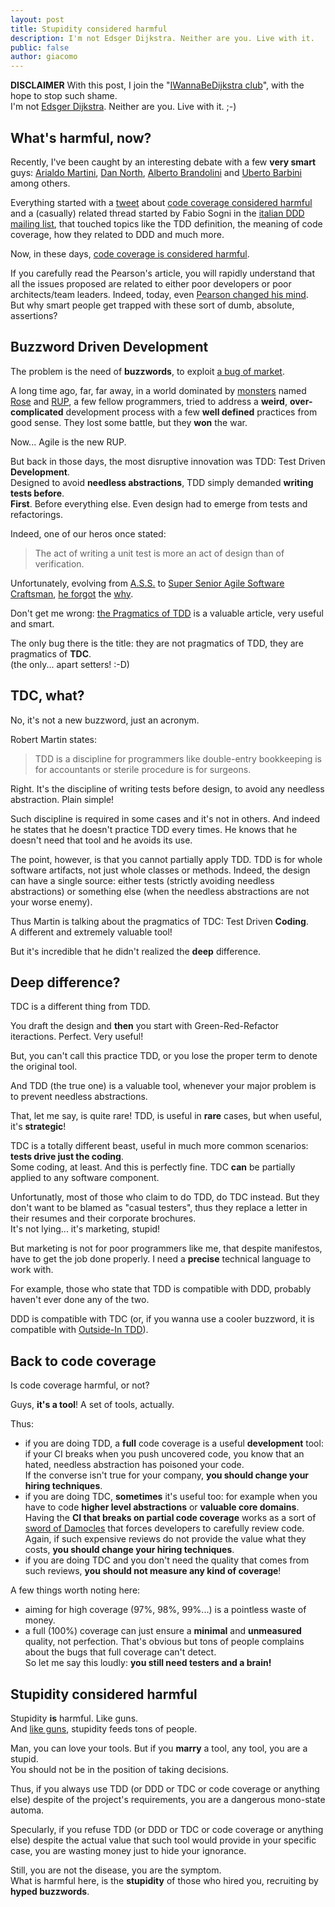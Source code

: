 ```yaml
---
layout: post
title: Stupidity considered harmful
description: I'm not Edsger Dijkstra. Neither are you. Live with it.
public: false
author: giacomo
---
```


**DISCLAIMER** With this post, I join the "[IWannaBeDijkstra club][considered-harmful]", with the hope to stop such shame.  
I'm not  [Edsger Dijkstra][dijkstra]. Neither are you. Live with it. ;-)

What's harmful, now?
-------------------------------
Recently, I've been caught by an interesting debate with a few **very smart** guys: [Arialdo Martini][arialdo], [Dan North][dan], [Alberto Brandolini][alberto] and [Uberto Barbini][uberto] among others.

Everything started with a [tweet][twt1] about [code coverage considered harmful][ccch] and a (casually) related thread started by Fabio Sogni in the [italian DDD mailing list][ddd-it], that touched topics like the TDD definition, the meaning of code coverage, how they related to DDD and much more.

Now, in these days, [code coverage is considered harmful][ccch].

If you carefully read the Pearson's article, you will rapidly understand that all the issues proposed are related to either poor developers or poor architects/team leaders. Indeed, today, even [Pearson changed his mind][pchm].  
But why smart people get trapped with these sort of dumb, absolute, assertions?

Buzzword Driven Development
------------------------------------------
The problem is the need of **buzzwords**, to exploit [a bug of market][information-asymmetry].

A long time ago, far, far away, in a world dominated by [monsters][sc] named [Rose][rose] and [RUP][rup], a few fellow programmers, tried to address a **weird**, **over-complicated** development process with a few **well defined** practices from good sense. They lost some battle, but they **won** the war.   

Now... Agile is the new RUP.

But back in those days, the most disruptive innovation was TDD: Test Driven **Development**.  
Designed to avoid **needless abstractions**, TDD simply demanded **writing tests before**.  
**First**. Before everything else. Even design had to emerge from tests and refactorings. 

Indeed, one of our heros once stated:

<blockquote>The act of writing a unit test is more an act of design than of verification.</blockquote>

Unfortunately, evolving from [A.S.S.][ass] to [Super Senior Agile Software Craftsman][craftmanship], [he forgot][pragmatics] the [why][swwhy].

Don't get me wrong: [the Pragmatics of TDD][pragmatics] is a valuable article, very useful and smart.

The only bug there is the title: they are not pragmatics of TDD, they are pragmatics of **TDC**.  
(the only... apart setters! :-D)

TDC, what?
----------------
No, it's not a new buzzword, just an acronym.

Robert Martin states:

<blockquote>TDD is a discipline for programmers like double-entry bookkeeping is for accountants or sterile procedure is for surgeons.</blockquote>

Right. It's the discipline of writing tests before design, to avoid any needless abstraction. Plain simple!

Such discipline is required in some cases and it's not in others. And indeed he states that he doesn't practice TDD every times. He knows that he doesn't need that tool and he avoids its use.

The point, however, is that you cannot partially apply TDD. TDD is for whole software artifacts, not just whole classes or methods.
Indeed, the design can have a single source: either tests (strictly avoiding needless abstractions) or something else (when the needless abstractions are not your worse enemy).

Thus Martin is talking about the pragmatics of TDC: Test Driven **Coding**.  
A different and extremely valuable tool!

But it's incredible that he didn't realized the **deep** difference. 

Deep difference?
------------------------
TDC is a different thing from TDD. 

You draft the design and **then** you start with Green-Red-Refactor iteractions. 
Perfect. Very useful!

But, you can't call this practice TDD, or you lose the proper term to denote the original tool. 

And TDD (the true one) is a valuable tool, whenever your major problem is to prevent needless abstractions.

That, let me say, is quite rare! TDD, is useful in **rare** cases, but when useful, it's **strategic**!

TDC is a totally different beast, useful in much more common scenarios: **tests drive just the coding**.  
Some coding, at least. And this is perfectly fine. TDC **can** be partially applied to any software component.

Unfortunatly, most of those who claim to do TDD, do TDC instead. But they don't want to be blamed as "casual testers", thus they replace a letter in their resumes and their corporate brochures.  
It's not lying... it's marketing, stupid!

But marketing is not for poor programmers like me, that despite manifestos, have to get the job done properly. I need a **precise** technical language to work with.

For example, those who state that TDD is compatible with DDD, probably haven't ever done any of the two.

DDD is compatible with TDC (or, if you wanna use a cooler buzzword, it is compatible with [Outside-In TDD][oitdd]).

Back to code coverage
--------------------------------
Is code coverage harmful, or not?

Guys, **it's a tool**! A set of tools, actually.

Thus:

- if you are doing TDD, a **full** code coverage is a useful **development** tool: if your CI breaks when you push uncovered code, you know that an hated, needless abstraction has poisoned your code.  
  If the converse isn't true for your company, **you should change your hiring techniques**.
- if you are doing TDC, **sometimes** it's useful too: for example when you have to code **higher level abstractions** or **valuable core domains**. Having the **CI that breaks on partial code coverage** works as a sort of [sword of Damocles][sod] that forces developers to carefully review code.  
  Again, if such expensive reviews do not provide the value what they costs, **you should change your hiring techniques**.
- if you are doing TDC and you don't need the quality that comes from such reviews, **you should not measure any kind of coverage**!

A few things worth noting here:

- aiming for high coverage (97%, 98%, 99%...) is a pointless waste of money.
- a full (100%) coverage can just ensure a **minimal** and **unmeasured** quality, not perfection. That's obvious but tons of people complains about the bugs that full coverage can't detect.  
  So let me say this loudly: **you still need testers and a brain!**

Stupidity considered harmful
---------------------------------------
Stupidity **is** harmful. Like guns.  
And [like guns][nra], stupidity feeds tons of people.

Man, you can love your tools. But if you **marry** a tool, any tool, you are a stupid.  
You should not be in the position of taking decisions.

Thus, if you always use TDD (or DDD or TDC or code coverage or anything else) despite of the project's requirements, you are a dangerous mono-state automa.

Specularly, if you refuse TDD (or DDD or TDC or code coverage or anything else) despite the actual value that such tool would provide in your specific case, you are wasting money just to hide your ignorance.

Still, you are not the disease, you are the symptom.  
What is harmful here, is the **stupidity** of those who hired you, recruiting by **hyped buzzwords**.


[considered-harmful]: http://en.wikipedia.org/wiki/Considered_harmful
[dijkstra]: http://en.wikipedia.org/wiki/Edsger_Dijkstra
[dan]: http://dannorth.net/blog/
[arialdo]: http://arialdomartini.wordpress.com/
[alberto]: http://ziobrando.blogspot.it/
[uberto]: http://blog.gama-soft.com/
[twt1]: https://twitter.com/arialdomartini/status/324117847741710336
[ccch]: http://adiws.blogspot.it/2012/04/code-coverage-considered-harmful.html
[ddd-it]: http://it.groups.yahoo.com/group/DDD-IT/message/587
[pchm]: http://adiws.blogspot.it/2012/04/code-coverage-considered-harmful.html?showComment=1366239087530#c57726293217936925
[information-asymmetry]:http://en.wikipedia.org/wiki/Information_asymmetry
[sc]: http://en.wikipedia.org/wiki/Between_Scylla_and_Charybdis
[rose]: http://www-03.ibm.com/software/products/us/en/ratirosefami
[rup]: http://www-01.ibm.com/software/rational/rup/
[ass]: http://www.agilecertificationnow.info/
[oitdd]: http://blog.ploeh.dk/2013/03/04/outside-in-tdd-versus-ddd/
[swwhy]: http://www.startwithwhy.com/
[craftmanship]: http://manifesto.softwarecraftsmanship.org/
[pragmatics]: http://blog.8thlight.com/uncle-bob/2013/03/06/ThePragmaticsOfTDD.html
[sod]: http://en.wikipedia.org/wiki/Damocles#Sword_of_Damocles
[nra]: http://home.nra.org/
